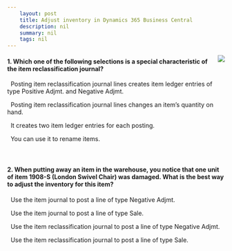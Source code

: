 ```yaml
---
    layout: post
    title: Adjust inventory in Dynamics 365 Business Central  
    description: nil
    summary: nil
    tags: nil
---
```



 <a target="_blank" href="https://docs.microsoft.com/en-us/learn/modules/adjust-inventory/6-check/"><i class="fas fa-external-link-alt"></i> </a>
 <img align="right" src="https://docs.microsoft.com/en-us/learn/achievements/adjust-inventory.svg">
####  1. Which one of the following selections is a special characteristic of the item reclassification journal?


<i class='far fa-square'></i> &nbsp;&nbsp;Posting item reclassification journal lines creates item ledger entries of type Positive Adjmt. and Negative Adjmt.

<i class='far fa-square'></i> &nbsp;&nbsp;Posting item reclassification journal lines changes an item’s quantity on hand.

<i class='fas fa-check-square' style='color: Dodgerblue;'></i> &nbsp;&nbsp;It creates two item ledger entries for each posting.

<i class='far fa-square'></i> &nbsp;&nbsp;You can use it to rename items.
<br />
<br />
<br />

####  2. When putting away an item in the warehouse, you notice that one unit of item 1908-S (London Swivel Chair) was damaged. What is the best way to adjust the inventory for this item?


<i class='fas fa-check-square' style='color: Dodgerblue;'></i> &nbsp;&nbsp;Use the item journal to post a line of type Negative Adjmt.

<i class='far fa-square'></i> &nbsp;&nbsp;Use the item journal to post a line of type Sale.

<i class='far fa-square'></i> &nbsp;&nbsp;Use the item reclassification journal to post a line of type Negative Adjmt.

<i class='far fa-square'></i> &nbsp;&nbsp;Use the item reclassification journal to post a line of type Sale.
<br />
<br />
<br />
